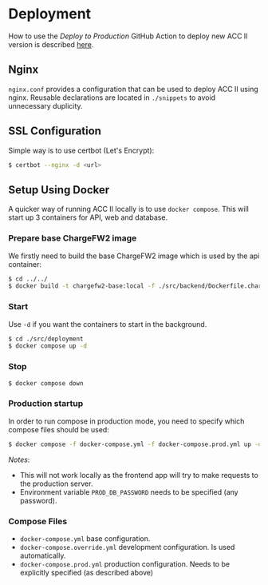 # Deployment
How to use the *Deploy to Production* GitHub Action to deploy new ACC II version is described [here](../../docs/deployment/README.md).

## Nginx

`nginx.conf` provides a configuration that can be used to deploy ACC II using nginx. Reusable declarations are located in `./snippets` to avoid unnecessary duplicity.

## SSL Configuration
Simple way is to use certbot (Let's Encrypt):

```bash 
$ certbot --nginx -d <url>
```

## Setup Using Docker
A quicker way of running ACC II locally is to use `docker compose`. This will start up 3 containers for API, web and database.

### Prepare base ChargeFW2 image
We firstly need to build the base ChargeFW2 image which is used by the api container:
```bash
$ cd ../../
$ docker build -t chargefw2-base:local -f ./src/backend/Dockerfile.chargefw2 .
```

### Start
Use `-d` if you want the containers to start in the background.

```bash 
$ cd ./src/deployment
$ docker compose up -d
```

### Stop
```bash
$ docker compose down
```

### Production startup
In order to run compose in production mode, you need to specify which compose files should be used:

```bash
$ docker compose -f docker-compose.yml -f docker-compose.prod.yml up -d
```

*Notes*: 
- This will not work locally as the frontend app will try to make requests to the production server.
- Environment variable `PROD_DB_PASSWORD` needs to be specified (any password).

### Compose Files
- `docker-compose.yml` base configuration.
- `docker-compose.override.yml` development configuration. Is used automatically.
- `docker-compose.prod.yml` production configuration. Needs to be explicitly specified (as described above)